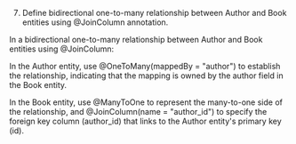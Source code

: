 7. Define bidirectional one-to-many relationship between Author and Book entities using
@JoinColumn annotation.

  In a bidirectional one-to-many relationship between Author and Book entities using @JoinColumn:

  In the Author entity, use @OneToMany(mappedBy = "author") to establish the relationship, indicating that the mapping is owned by the author field in the Book entity.

  In the Book entity, use @ManyToOne to represent the many-to-one side of the relationship, and @JoinColumn(name = "author_id") to specify the foreign key column (author_id) that links to the Author entity's primary key (id).
